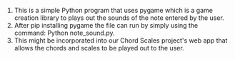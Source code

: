 1. This is a simple Python program that uses pygame which is a game creation library to plays out the sounds of the note entered by the user. 
2. After pip installing pygame the file can run by simply using the command: Python note_sound.py.
3. This might be incorporated into our Chord Scales project's web app that allows the chords and scales to be played out to the user. 

